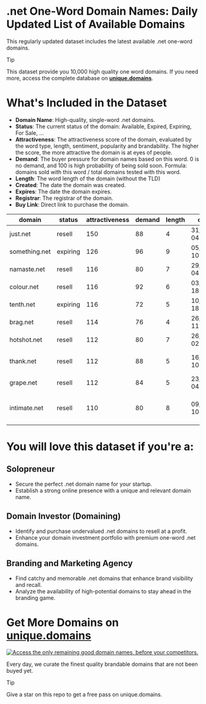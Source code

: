 
# .net One-Word Domain Names: Daily Updated List of Available Domains

This regularly updated dataset includes the latest available .net one-word domains.

> [!TIP]
> This dataset provide you 10,000 high quality one word domains.
> If you need more, access the complete database on **[unique.domains](https://unique.domains?utm_source=github&utm_medium=dataset&utm_campaign=.net&utm_content=description.top)**.

# What's Included in the Dataset

- **Domain Name**: High-quality, single-word .net domains.
- **Status**: The current status of the domain: Available, Expired, Expiring, For Sale, ...
- **Attractiveness**: The attractiveness score of the domain, evaluated by the word type, length, sentiment, popularity and brandability. The higher the score, the more attractive the domain is at eyes of people.
- **Demand**: The buyer pressure for domain names based on this word. 0 is no demand, and 100 is high probability of being sold soon. Formula: domains sold with this word / total domains tested with this word.
- **Length**: The word length of the domain (without the TLD)
- **Created**: The date the domain was created.
- **Expires**: The date the domain expires.
- **Registrar**: The registrar of the domain.
- **Buy Link**: Direct link to purchase the domain.

| domain        | status   | attractiveness | demand | length | created          | expires          | registrar                                   | sectors                              |
| ------------- | -------- | -------------- | ------ | ------ | ---------------- | ---------------- | ------------------------------------------- | ------------------------------------ |
| just.net      | resell   | 150            | 88     | 4      | 31/08/1995 04:00 | 30/08/2025 04:00 | NameSilo, LLC                               | Business,Education,General,Law       |
| something.net | expiring | 126            | 96     | 9      | 05/07/2001 10:31 | 05/07/2025 10:31 | Gabia, Inc.                                 | Education,General,Media              |
| namaste.net   | resell   | 116            | 80     | 7      | 29/08/1996 04:00 | 28/08/2025 04:00 | GoDaddy.com, LLC                            | Health and Fitness,Religion,Travel   |
| colour.net    | resell   | 116            | 92     | 6      | 03/10/2001 18:07 | 03/10/2025 18:07 | Inames Co., Ltd.                            | Arts,Fashion,General                 |
| tenth.net     | expiring | 116            | 72     | 5      | 10/07/2010 18:24 | 10/07/2025 18:24 | GoDaddy.com, LLC                            | Mathematics                          |
| brag.net      | resell   | 114            | 76     | 4      | 26/04/2000 11:46 | 26/04/2027 11:46 | Dynadot Inc                                 | Business,Media,Sports                |
| hotshot.net   | resell   | 112            | 80     | 7      | 26/06/2001 02:28 | 26/06/2026 02:28 | Sav.com, LLC                                | Business,Entertainment,Sports        |
| thank.net     | resell   | 112            | 88     | 5      | 16/07/2001 10:33 | 16/07/2026 10:33 | TurnCommerce, Inc. DBA NameBright.com       | Business,Hospitality,Media           |
| grape.net     | resell   | 112            | 84     | 5      | 23/09/1998 04:00 | 22/09/2025 04:00 | Dynadot Inc                                 | Agriculture,Food and Beverage,Retail |
| intimate.net  | resell   | 110            | 80     | 8      | 09/08/2000 10:45 | 09/08/2025 10:45 | GoDaddy Online Services Cayman Islands Ltd. | Fashion,Healthcare,Media             |

# You will love this dataset if you're a:

## Solopreneur

- Secure the perfect .net domain name for your startup.
- Establish a strong online presence with a unique and relevant domain name.

## Domain Investor (Domaining)

- Identify and purchase undervalued .net domains to resell at a profit.
- Enhance your domain investment portfolio with premium one-word .net domains.

## Branding and Marketing Agency

- Find catchy and memorable .net domains that enhance brand visibility and recall.
- Analyze the availability of high-potential domains to stay ahead in the branding game.

# Get More Domains on [unique.domains](https://unique.domains?utm_source=github&utm_medium=dataset&utm_campaign=.net&utm_content=description.bottom)

[![Access the only remaining good domain names, before your competitors.](https://github.net/UniqueDomains/net-oneword-domains/blob/main/unique.domains.jpg?raw=true)](https://unique.domains?utm_source=github&utm_medium=dataset&utm_campaign=.net&utm_content=description.image)

Every day, we curate the finest quality brandable domains that are not been buyed yet.

> [!TIP]
> Give a star on this repo to get a free pass on unique.domains.
        